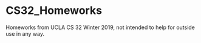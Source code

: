 # CS32_Homeworks
Homeworks from UCLA CS 32 Winter 2019, not intended to help for outside use in any way.
